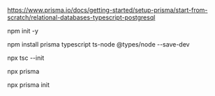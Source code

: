 https://www.prisma.io/docs/getting-started/setup-prisma/start-from-scratch/relational-databases-typescript-postgresql

npm init -y

npm install prisma typescript ts-node @types/node --save-dev

npx tsc --init

npx prisma

npx prisma init


